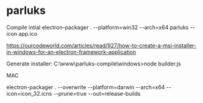 # parluks
Compile intial
electron-packager . --platform=win32 --arch=x64 parluks --icon app.ico


https://ourcodeworld.com/articles/read/927/how-to-create-a-msi-installer-in-windows-for-an-electron-framework-application

Generate installer:
C:\www\parluks-compile\windows>node builder.js


MAC

electron-packager . --overwrite --platform=darwin --arch=x64 --icon=icon_32.icns --prune=true --out=release-builds

